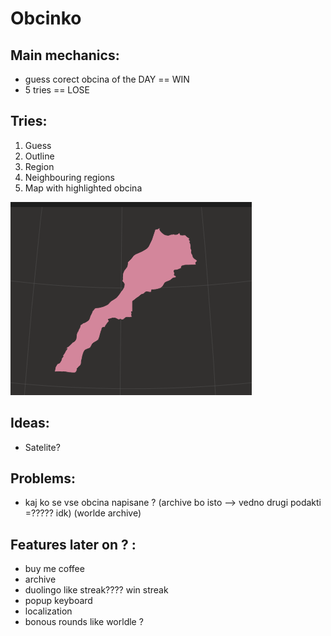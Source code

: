 # Obcinko

## Main mechanics:

- guess corect obcina of the DAY == WIN
- 5 tries == LOSE


## Tries:

1. Guess
2. Outline
3. Region
4. Neighbouring regions
5. Map with highlighted obcina

![Example](res/image.png)


## Ideas:

- Satelite? 


## Problems:

- kaj ko se vse obcina napisane ? (archive bo isto --> vedno drugi podakti =????? idk) (worlde archive)



## Features later on ? :

- buy me coffee
- archive
- duolingo like streak???? win streak
- popup keyboard
- localization
- bonous rounds like worldle ?









